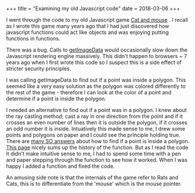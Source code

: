 +++
title = "Examining my old Javascript code"
date = 2018-03-06
+++

I went through the code to my old Javascript game [Cat and mouse](https://www.nuclearcarrot.co.uk/html5/cat-and-mouse/) . I recall as I wrote this game many years ago that I had just discovered how javascript functions could act like objects and was enjoying putting functions in functions.

There was a bug. Calls to [getImageData](https://www.w3schools.com/tags/canvas_getimagedata.asp) would occasionally slow down the Javascript rendering engine massively. This didn't happen to browsers ~ 7 years ago when I first wrote this code so I suspect this is a side effect of stricter security principles.

I was calling getImageData to find out if a point was inside a polygon. This seemed like a very easy solution as the polygon was colored differently to the rest of the game - therefore I can look at the color of a point and determine if a point is inside the polygon.

I needed an alternative to find out if a point was in a polygon. I knew about the ray casting method; cast a ray in one direction from the point and if it crosses an even number of lines then it is outside the polygon, if it crosses an odd number it is inside. Intuatively this made sense to me, I drew some points and polygons on paper and I could see the principle holding true.
There are [many SO answers](https://stackoverflow.com/questions/22521982/js-check-if-point-inside-a-polygon) about how to find if a point is inside a polygon. [This page](https://wrf.ecse.rpi.edu//Research/Short_Notes/pnpoly.html) nicely sums up the history of the function. But as I read the code it didn't make intuitive sense to me, I had to spend some time with a pen and paper stepping through the function to see how it worked. When I was happy I added a function and fixed the code.

An amusing side note is that the internals of the game refer to Rats and Cats, this is to differentiate from the 'mouse' which is the mouse pointer.


